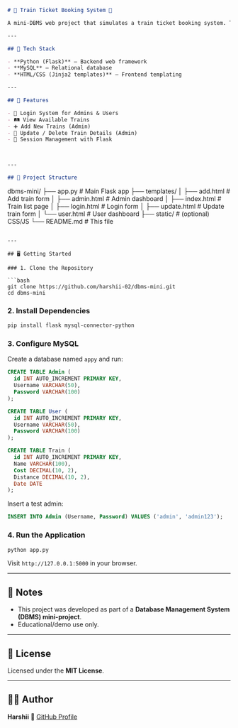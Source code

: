 
```markdown
# 🚆 Train Ticket Booking System 🎫

A mini-DBMS web project that simulates a train ticket booking system. This system allows users to log in, view available trains, and (for admins) manage train schedules via a simple interface connected to a MySQL backend.

---

## 🔧 Tech Stack

- **Python (Flask)** – Backend web framework  
- **MySQL** – Relational database  
- **HTML/CSS (Jinja2 templates)** – Frontend templating  

---

## 🚀 Features

- 🔐 Login System for Admins & Users
- 🛤️ View Available Trains
- ➕ Add New Trains (Admin)
- 📝 Update / Delete Train Details (Admin)
- 👥 Session Management with Flask



---

## 📁 Project Structure

```

dbms-mini/
├── app.py               # Main Flask app
├── templates/
│   ├── add.html         # Add train form
│   ├── admin.html       # Admin dashboard
│   ├── index.html       # Train list page
│   ├── login.html       # Login form
│   ├── update.html      # Update train form
│   └── user.html        # User dashboard
├── static/              # (optional) CSS/JS
└── README.md            # This file

````

---

## 🖥️ Getting Started

### 1. Clone the Repository

```bash
git clone https://github.com/harshii-02/dbms-mini.git
cd dbms-mini
````

### 2. Install Dependencies

```bash
pip install flask mysql-connector-python
```

### 3. Configure MySQL

Create a database named `appy` and run:

```sql
CREATE TABLE Admin (
  id INT AUTO_INCREMENT PRIMARY KEY,
  Username VARCHAR(50),
  Password VARCHAR(100)
);

CREATE TABLE User (
  id INT AUTO_INCREMENT PRIMARY KEY,
  Username VARCHAR(50),
  Password VARCHAR(100)
);

CREATE TABLE Train (
  id INT AUTO_INCREMENT PRIMARY KEY,
  Name VARCHAR(100),
  Cost DECIMAL(10, 2),
  Distance DECIMAL(10, 2),
  Date DATE
);
```

Insert a test admin:

```sql
INSERT INTO Admin (Username, Password) VALUES ('admin', 'admin123');
```

### 4. Run the Application

```bash
python app.py
```

Visit `http://127.0.0.1:5000` in your browser.

---

## 📘 Notes

* This project was developed as part of a **Database Management System (DBMS) mini-project**.
* Educational/demo use only.

---

## 🪪 License

Licensed under the **MIT License**.

---

## 🙋‍♀️ Author

**Harshii**
🔗 [GitHub Profile](https://github.com/harshii-02)

```



